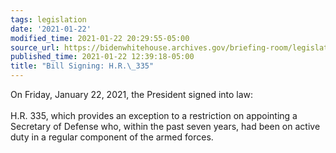 ```yaml
---
tags: legislation
date: '2021-01-22'
modified_time: 2021-01-22 20:29:55-05:00
source_url: https://bidenwhitehouse.archives.gov/briefing-room/legislation/2021/01/22/bill-signing-hr-335/
published_time: 2021-01-22 12:39:18-05:00
title: "Bill Signing: H.R.\_335"
---
```

 
On Friday, January 22, 2021, the President signed into law:  
   
H.R. 335, which provides an exception to a restriction on appointing a
Secretary of Defense who, within the past seven years, had been on
active duty in a regular component of the armed forces.
